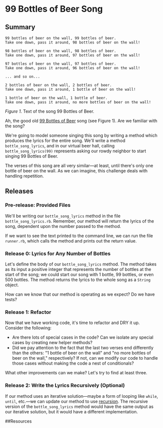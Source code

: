 # 99 Bottles of Beer Song

## Summary
```text
99 bottles of beer on the wall, 99 bottles of beer.
Take one down, pass it around, 98 bottles of beer on the wall!

98 bottles of beer on the wall, 98 bottles of beer.
Take one down, pass it around, 97 bottles of beer on the wall!

97 bottles of beer on the wall, 97 bottles of beer.
Take one down, pass it around, 96 bottles of beer on the wall!

... and so on...

2 bottles of beer on the wall, 2 bottles of beer.
Take one down, pass it around, 1 bottle of beer on the wall!

1 bottle of beer on the wall, 1 bottle of beer.
Take one down, pass it around, no more bottles of beer on the wall!
```
*Figure 1*.  Text of the song 99 Bottles of Beer.

Ah, the good old [99 Bottles of Beer](http://en.wikipedia.org/wiki/99_Bottles_of_Beer) song (see Figure 1).  Are we familiar with the song?

We're going to model someone singing this song by writing a method which produces the lyrics for the entire song.  We'll write a method `bottle_song_lyrics`, and in our virtual beer hall, calling `bottle_song_lyrics(99)` represents asking our rowdy neighbor to start singing 99 Bottles of Beer.

The verses of this song are all very similar—at least, until there's only one bottle of beer on the wall.  As we can imagine, this challenge deals with handling repetition.


## Releases
### Pre-release:  Provided Files
We'll be writing our `bottle_song_lyrics` method in the file `bottle_song_lyrics.rb`.  Remember, our method will return the lyrics of the song, dependent upon the number passed to the method.

If we want to see the text printed to the command line, we can run the file `runner.rb`, which calls the method and prints out the return value.


### Release 0: Lyrics for Any Number of Bottles
Let's define the body of our `bottle_song_lyrics` method.  The method takes as its input a positive integer that represents the number of bottles at the start of the song; we could start our song with 1 bottle, 99 bottles, or even 500 bottles.  The method returns the lyrics to the whole song as a `String` object.

How can we know that our method is operating as we expect?  Do we have tests?


### Release 1: Refactor
Now that we have working code, it's time to refactor and DRY it up.  Consider the following:

* Are there lots of special cases in the code?  Can we isolate any special cases by creating new helper methods?
* Did we pay attention to the fact that the last two verses end differently than the others: "1 bottle of beer on the wall" and "no more bottles of beer on the wall," respectively?  If not, can we modify our code to handle those cases without making the code a nest of conditionals?

What other improvements can we make? Let's try to find at least three.


### Release 2: Write the Lyrics Recursively (Optional)
If our method uses an iterative solution—maybe a form of looping like `while`, `until`, etc.—we can update our method to use [recursion](http://en.wikipedia.org/wiki/Recursion_(computer_science)). The recursive version of the `bottle_song_lyrics` method would have the same output as our iterative solution, but it would have a different implementation.


##Resources

